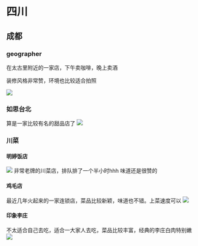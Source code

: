 # 四川

## 成都

### geographer
在太古里附近的一家店，下午卖咖啡，晚上卖酒

装修风格非常赞，环境也比较适合拍照

![](https://philfan-pic.oss-cn-beijing.aliyuncs.com/web_pic/Interest__Travel__assets__C-J-__.assets__6014c9340d31726372c100f7fb59704.webp)
### 如思台北
算是一家比较有名的甜品店了
![](https://philfan-pic.oss-cn-beijing.aliyuncs.com/web_pic/Interest__Travel__assets__C-J-__.assets__5e790123d892c7c0e5430f0086b140d.webp)

### 川菜

#### 明婷饭店
![](https://philfan-pic.oss-cn-beijing.aliyuncs.com/web_pic/Interest__Travel__assets__C-J-__.assets__88ed4081f1be64152dd20f35e47bec1.webp)
非常老牌的川菜店，排队排了一个半小时hhh
味道还是很赞的


#### 鸡毛店
最近几年火起来的一家连锁店，菜品比较新颖，味道也不错。上菜速度可以
![](https://philfan-pic.oss-cn-beijing.aliyuncs.com/web_pic/Interest__Travel__assets__C-J-__.assets__9ae36d5ce851b892069e2c8a68c1892.webp)

#### 印象李庄
不太适合自己去吃，适合一大家人去吃，菜品比较丰富，经典的李庄白肉特别嫩
![](https://philfan-pic.oss-cn-beijing.aliyuncs.com/web_pic/Interest__Travel__assets__C-J-__.assets__9b1066b6f0dd3ff7c9436b88889f697.webp)